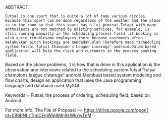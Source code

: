 ABSTRACT

	Futsal is one sport that is quite a lot of rage various circles, because this sport can be done regardless of the weather and the place is in the room so that this sport has a lot peminat.Tetapi with many enthusiasts are not matched by existing services, for example, is still running manually in the scheduling process field .it booking is also quite troublesome employees there because customers often melakukkan pitch bookings are mendadak.Oleh Therefore made "scheduling system futsal futsal Champion's League ciwaruga" android.Dalam-based application will help the clerk and customers in the process booking field.
Based on the above problems, it is how that is done in this application is the observation and interviews related to the scheduling system futsal "futsal champions league ciwaruga" android.Membuat based system modeling and flow charts, design an application that uses the Java programming language and database used MySQL.

Keywords = Futsal, the process of ordering, scheduling field, based on Android	

For more info, The File of Proposal >> https://drive.google.com/open?id=0B6bNLzTnoCFmWlp6MnRkWkxwTnM
